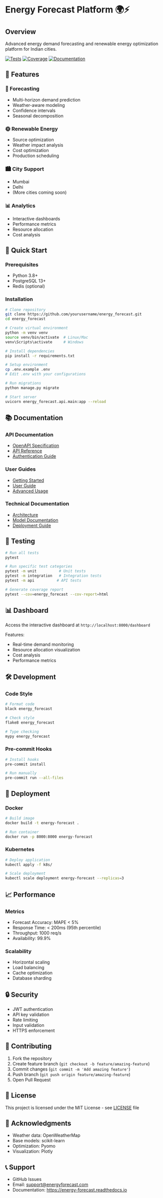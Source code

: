 # Energy Forecast Platform 🌍⚡

## Overview
Advanced energy demand forecasting and renewable energy optimization platform for Indian cities.

[![Tests](https://github.com/yourusername/energy_forecast/actions/workflows/tests.yml/badge.svg)](https://github.com/yourusername/energy_forecast/actions)
[![Coverage](https://codecov.io/gh/yourusername/energy_forecast/branch/main/graph/badge.svg)](https://codecov.io/gh/yourusername/energy_forecast)
[![Documentation](https://readthedocs.org/projects/energy-forecast/badge/?version=latest)](https://energy-forecast.readthedocs.io)

## 🌟 Features

### 🔮 Forecasting
- Multi-horizon demand prediction
- Weather-aware modeling
- Confidence intervals
- Seasonal decomposition

### 🌞 Renewable Energy
- Source optimization
- Weather impact analysis
- Cost optimization
- Production scheduling

### 🏙️ City Support
- Mumbai
- Delhi
- (More cities coming soon)

### 📊 Analytics
- Interactive dashboards
- Performance metrics
- Resource allocation
- Cost analysis

## 🚀 Quick Start

### Prerequisites
- Python 3.8+
- PostgreSQL 13+
- Redis (optional)

### Installation
```bash
# Clone repository
git clone https://github.com/yourusername/energy_forecast.git
cd energy_forecast

# Create virtual environment
python -m venv venv
source venv/bin/activate  # Linux/Mac
venv\Scripts\activate     # Windows

# Install dependencies
pip install -r requirements.txt

# Setup environment
cp .env.example .env
# Edit .env with your configurations

# Run migrations
python manage.py migrate

# Start server
uvicorn energy_forecast.api.main:app --reload
```

## 📚 Documentation

### API Documentation
- [OpenAPI Specification](docs/api/openapi.yaml)
- [API Reference](docs/api/README.md)
- [Authentication Guide](docs/api/auth.md)

### User Guides
- [Getting Started](docs/guides/getting_started.md)
- [User Guide](docs/guides/user_guide.md)
- [Advanced Usage](docs/guides/advanced.md)

### Technical Documentation
- [Architecture](docs/technical/architecture.md)
- [Model Documentation](docs/models/model_documentation.md)
- [Deployment Guide](docs/deployment/deployment_guide.md)

## 🧪 Testing

```bash
# Run all tests
pytest

# Run specific test categories
pytest -m unit          # Unit tests
pytest -m integration   # Integration tests
pytest -m api          # API tests

# Generate coverage report
pytest --cov=energy_forecast --cov-report=html
```

## 📊 Dashboard

Access the interactive dashboard at `http://localhost:8000/dashboard`

Features:
- Real-time demand monitoring
- Resource allocation visualization
- Cost analysis
- Performance metrics

## 🛠️ Development

### Code Style
```bash
# Format code
black energy_forecast

# Check style
flake8 energy_forecast

# Type checking
mypy energy_forecast
```

### Pre-commit Hooks
```bash
# Install hooks
pre-commit install

# Run manually
pre-commit run --all-files
```

## 🚀 Deployment

### Docker
```bash
# Build image
docker build -t energy-forecast .

# Run container
docker run -p 8000:8000 energy-forecast
```

### Kubernetes
```bash
# Deploy application
kubectl apply -f k8s/

# Scale deployment
kubectl scale deployment energy-forecast --replicas=3
```

## 📈 Performance

### Metrics
- Forecast Accuracy: MAPE < 5%
- Response Time: < 200ms (95th percentile)
- Throughput: 1000 req/s
- Availability: 99.9%

### Scalability
- Horizontal scaling
- Load balancing
- Cache optimization
- Database sharding

## 🔒 Security

- JWT authentication
- API key validation
- Rate limiting
- Input validation
- HTTPS enforcement

## 🤝 Contributing

1. Fork the repository
2. Create feature branch (`git checkout -b feature/amazing-feature`)
3. Commit changes (`git commit -m 'Add amazing feature'`)
4. Push branch (`git push origin feature/amazing-feature`)
5. Open Pull Request

## 📝 License

This project is licensed under the MIT License - see [LICENSE](LICENSE) file

## 🙏 Acknowledgments

- Weather data: OpenWeatherMap
- Base models: scikit-learn
- Optimization: Pyomo
- Visualization: Plotly

## 📞 Support

- GitHub Issues
- Email: support@energyforecast.com
- Documentation: https://energy-forecast.readthedocs.io
